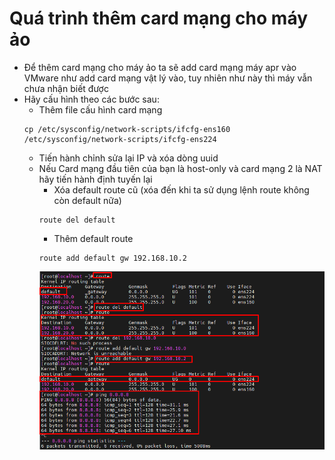 # Quá trình thêm card mạng cho máy ảo
- Để thêm card mạng cho máy ảo ta sẽ add card mạng máy apr vào VMware như add card mạng vật lý vào, tuy nhiên như này thì máy vẫn chưa nhận biết được
- Hãy cấu hình theo các bước sau:
  - Thêm file cấu hình card mạng
  ```
  cp /etc/sysconfig/network-scripts/ifcfg-ens160 /etc/sysconfig/network-scripts/ifcfg-ens224
  ```
  - Tiến hành chỉnh sửa lại IP và xóa dòng uuid
  - Nếu Card mạng đầu tiên của bạn là host-only và card mạng 2 là NAT hãy tiến hành định tuyến lại 
    - Xóa default route cũ (xóa đến khi ta sử dụng lệnh route không còn default nữa)
    ```
    route del default
    ```
    - Thêm default route
    ```
    route add default gw 192.168.10.2
    ```
    ![Alt](/thuctap/anh/Screenshot_720.png)
